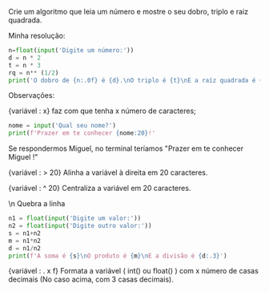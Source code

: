 Crie um algoritmo que leia um número e mostre o seu dobro, triplo e raiz quadrada.

Minha resolução:

```python
n=float(input('Digite um número:'))  
d = n * 2  
t = n * 3  
rq = n** (1/2)  
print('O dobro de {n:.0f} é {d}.\nO triplo é {t}\nE a raíz quadrada é {rq:.3f}')

```

Observações:

{variável : x} faz com que tenha x número de caracteres;
```python
nome = input('Qual seu nome?')
print(f'Prazer em te conhecer {nome:20}!'

```
Se respondermos Miguel, no terminal teríamos "Prazer em te conhecer Miguel             !"

{variável : > 20} Alinha a variável à direita em 20 caracteres.

{variável : ^ 20} Centraliza a variável em 20 caracteres.

\n Quebra a linha
```python
n1 = float(input('Digite um valor:'))  
n2 = float(input('Digite outro valor:'))  
s = n1+n2  
m = n1*n2  
d = n1/n2  
print(f'A soma é {s}\nO produto é {m}\nE a divisão é {d:.3}')
```

{variável : . x f} Formata a variável ( int() ou float() ) com x número de casas decimais (No caso acima, com 3 casas decimais).
